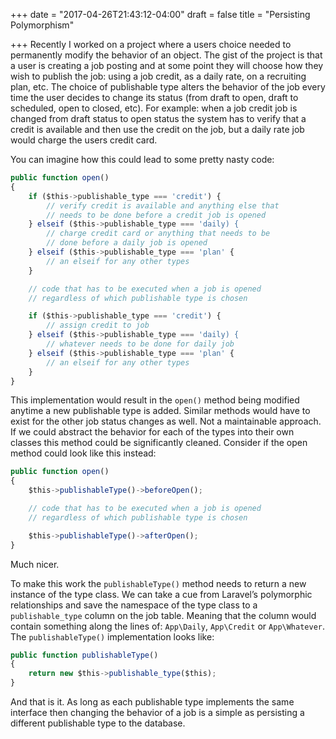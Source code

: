 +++
date = "2017-04-26T21:43:12-04:00"
draft = false
title = "Persisting Polymorphism"

+++
Recently I worked on a project where a users choice needed to permanently modify the behavior of an object. The gist of the project is that a user is creating a job posting and at some point they will choose how they wish to publish the job: using a job credit, as a daily rate, on a recruiting plan, etc. The choice of publishable type alters the behavior of the job every time the user decides to change its status (from draft to open, draft to scheduled, open to closed, etc).  For example: when a job credit job is changed from draft status to open status the system has to verify that a credit is available and then use the credit on the job, but a daily rate job would charge the users credit card.

You can imagine how this could lead to some pretty nasty code:

```javascript
public function open()
{
	if ($this->publishable_type === 'credit') {
        // verify credit is available and anything else that 			
        // needs to be done before a credit job is opened
    } elseif ($this->publishable_type === 'daily) {
        // charge credit card or anything that needs to be
        // done before a daily job is opened
    } elseif ($this->publishable_type === 'plan' {
        // an elseif for any other types
    }

	// code that has to be executed when a job is opened
	// regardless of which publishable type is chosen

	if ($this->publishable_type === 'credit') {
		// assign credit to job
	} elseif ($this->publishable_type === 'daily) {
		// whatever needs to be done for daily job
	} elseif ($this->publishable_type === 'plan' {
		// an elseif for any other types
	}
}
```

This implementation would result in the `open()` method being modified anytime a new publishable type is added. Similar methods would have to exist for the other job status changes as well. Not a maintainable approach. If we could abstract the behavior for each of the types into their own classes this method could be significantly cleaned. Consider if the open method could look like this instead:

```javascript
public function open()
{
	$this->publishableType()->beforeOpen();

	// code that has to be executed when a job is opened
	// regardless of which publishable type is chosen

	$this->publishableType()->afterOpen();
}
```

Much nicer. 

To make this work the `publishableType()` method needs to return a new instance of the type class.  We can take a cue from Laravel’s polymorphic relationships and save the namespace of the type class to a `publishable_type` column on the job table. Meaning that the column would contain something along the lines of: `App\Daily`, `App\Credit` or `App\Whatever`.  The `publishableType()` implementation looks like:

```javascript
public function publishableType()
{
	return new $this->publishable_type($this);
}
```

And that is it. As long as each publishable type implements the same interface then changing the behavior of a job is a simple as persisting a different publishable type to the database.